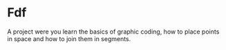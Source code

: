 # Fdf
A project were you learn the basics of graphic coding, how to place points in space and how to join them in segments.
